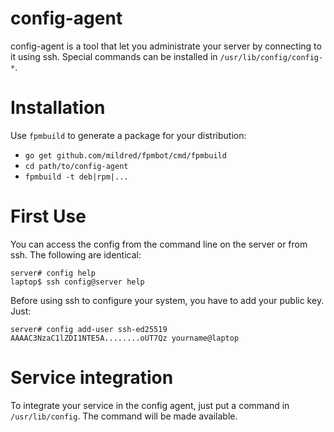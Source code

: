 config-agent
============

config-agent is a tool that let you administrate your server by connecting to it using ssh. Special commands can be installed in `/usr/lib/config/config-*`.

Installation
============

Use `fpmbuild` to generate a package for your distribution:

- `go get github.com/mildred/fpmbot/cmd/fpmbuild`
- `cd path/to/config-agent`
- `fpmbuild -t deb|rpm|...`

First Use
=========

You can access the config from the command line on the server or from ssh. The following are identical:

    server# config help
    laptop$ ssh config@server help

Before using ssh to configure your system, you have to add your public key. Just:

    server# config add-user ssh-ed25519 AAAAC3NzaC1lZDI1NTE5A........oUT7Qz yourname@laptop

Service integration
===================

To integrate your service in the config agent, just put a command in `/usr/lib/config`. The command will be made available.
